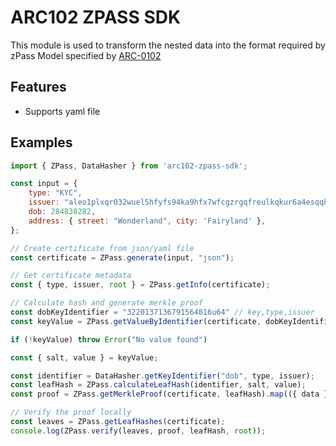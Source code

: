 # ARC102 ZPASS SDK

This module is used to transform the nested data into the format required by zPass Model specified by [ARC-0102]('https://github.com/ProvableHQ/ARCs/discussions/84')

## Features

- Supports yaml file

## Examples
``` js
import { ZPass, DataHasher } from 'arc102-zpass-sdk';

const input = {
    type: "KYC",
    issuer: "aleo1plxqr032wuel5hfyfs94ka9hfx7wfcgzrgqfreulkqkur6a4esqqh6ffw5",
    dob: 284838282,
    address: { street: "Wonderland", city: 'Fairyland' },
};

// Create certificate from json/yaml file
const certificate = ZPass.generate(input, "json");

// Get certificate metadata
const { type, issuer, root } = ZPass.getInfo(certificate);

// Calculate hash and generate merkle proof
const dobKeyIdentifier = "3220137136791564816u64" // key,type,issuer
const keyValue = ZPass.getValueByIdentifier(certificate, dobKeyIdentifier);

if (!keyValue) throw Error("No value found")

const { salt, value } = keyValue;

const identifier = DataHasher.getKeyIdentifier("dob", type, issuer);
const leafHash = ZPass.calculateLeafHash(identifier, salt, value);
const proof = ZPass.getMerkleProof(certificate, leafHash).map(({ data }) => data);

// Verify the proof locally
const leaves = ZPass.getLeafHashes(certificate);
console.log(ZPass.verify(leaves, proof, leafHash, root));
```